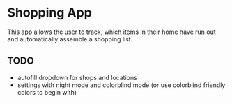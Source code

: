 # Shopping App
This app allows the user to track, which items in their home have run out and automatically assemble a shopping list.

## TODO
- autofill dropdown for shops and locations
- settings with night mode and colorblind mode (or use colorblind friendly colors to begin with)
